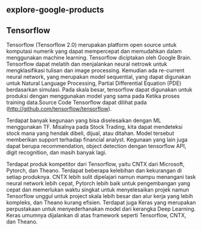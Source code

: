 ## explore-google-products

## Tensorflow

 Tensorflow (Tensorflow 2.0) merupakan platform open source untuk komputasi numerik yang dapat mempercepat dan memudahkan dalam menggunakan machine learning. Tensorflow diciptakan oleh Google Brain. Tensorflow dapat melatih dan menjalankan neural netrowk untuk mengklasifikasi tulisan dan image processing. Kemudian ada re-current neural network, yang merupakan model sequential, yang dapat digunakan untuk Natural Language Processing, Partial Differential Equation (PDE) berdasarkan simulasi. Pada skala besar, tensorflow dapat digunakan untuk produksi dengan menggunakan model yang sama pada Ketika proses training data.Source Code Tensorflow dapat dilihat pada (http://github.com/tensorflow/tensorflow).
 
 Terdapat banyak kegunaan yang bisa diselesaikan dengan ML menggunakan TF. Misalnya pada Stock Trading, kita dapat mendeteksi stock mana yang hendak dibeli, dijual, atau ditahan. Model tersebut memberikan support terhadap financial analyst. Kegunaan yang lain juga dapat berupa recommendation, object detection dengan tensorflow API, digit recognition, dan masih banyak lagi.
 
 Terdapat produk kompetitor dari Tensorflow, yaitu CNTX dari Microsoft, Pytorch, dan Theano. Terdapat beberapa kelebihan dan kekurangan di setiap produknya. CNTX lebih sulit dipelajari namun mampu menangani task neural network lebih cepat, Pytorch lebih baik untuk pengembangan yang cepat dan memerlukan waktu singkat untuk menyelesaikan projek namun Tensorflow unggul untuk project skala lebih besar dan alur kerja yang lebih kompleks, dan Theano kurang efisien. Terdapat juga Keras yang merupakan perpustakaan untuk menyederhanakan model dari kerangka Deep Learning. Keras umumnya dijalankan di atas framework seperti Tensorflow, CNTX, dan Theano.

